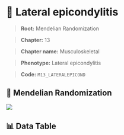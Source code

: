 # 🧪 Lateral epicondylitis

> **Root:** Mendelian Randomization

> **Chapter:** 13  

> **Chapter name:** Musculoskeletal

> **Phenotype:** Lateral epicondylitis  

> **Code:** `M13_LATERALEPICOND`

## 🧬 Mendelian Randomization  

<img src="/MR/Figures/Forward/M13_LATERALEPICOND.png"/>

## 📊 Data Table

<CsvTableMRF src="/MR_Data/Forward/M13_LATERALEPICOND.csv"/>
